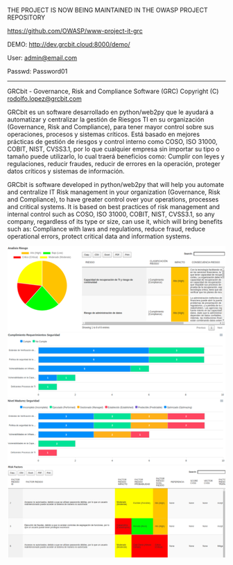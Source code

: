 
THE PROJECT IS NOW BEING MAINTAINED IN THE OWASP PROJECT REPOSITORY 

https://github.com/OWASP/www-project-it-grc

DEMO: http://dev.grcbit.cloud:8000/demo/

User: admin@email.com

Passwd: Password01

-------
GRCbit - Governance, Risk and Compliance Software (GRC)
Copyright (C) rodolfo.lopez@grcbit.com

GRCbit es un software desarrollado en python/web2py que le ayudará a automatizar y centralizar la gestión de Riesgos TI en su organización (Governance, Risk and Compliance), para tener mayor control sobre sus operaciones, procesos y sistemas críticos. Está basado en mejores prácticas de gestión de riesgos y control interno como COSO, ISO 31000, COBIT, NIST, CVSS3.1, por lo que cualquier empresa sin importar su tipo o tamaño puede utilizarlo, lo cual traerá beneficios como: Cumplir con leyes y regulaciones, reducir fraudes, reducir de errores en la operación, proteger datos críticos y sistemas de información.

GRCbit is software developed in python/web2py that will help you automate and centralize IT Risk management in your organization (Governance, Risk and Compliance), to have greater control over your operations, processes and critical systems. It is based on best practices of risk management and internal control such as COSO, ISO 31000, COBIT, NIST, CVSS3.1, so any company, regardless of its type or size, can use it, which will bring benefits such as: Compliance with laws and regulations, reduce fraud, reduce operational errors, protect critical data and information systems.

![](static/images/readme1.png)
![](static/images/readme2.png)
![](static/images/readme3.png)
![](static/images/readme4.png)

